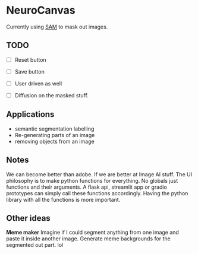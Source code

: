 # NeuroCanvas
Currently using [SAM](https://github.com/facebookresearch/segment-anything) to mask out images.


## TODO
- [ ] Reset button
- [ ] Save button
- [ ] User driven as well
- [ ] Diffusion on the masked stuff.


## Applications
- semantic segmentation labelling
- Re-generating parts of an image
- removing objects from an image

## Notes
We can become better than adobe. If we are better at Image AI stuff.
The UI philosophy is to make python functions for everything. 
No globals just functions and their arguments.
A flask api, streamlit app or gradio prototypes can simply call these functions
accordingly. Having the python library with all the functions is more important. 

## Other ideas
**Meme maker**
Imagine if I could segment anything from one image and paste it inside another image.
Generate meme backgrounds for the segmented out part. lol

